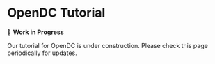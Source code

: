 # OpenDC Tutorial

:construction: **Work in Progress**

Our tutorial for OpenDC is under construction. Please check this page periodically for updates. 
